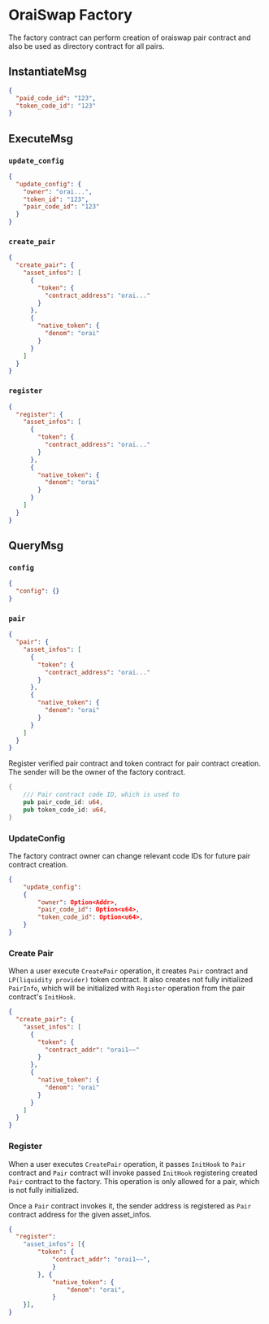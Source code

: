 # OraiSwap Factory

The factory contract can perform creation of oraiswap pair contract and also be used as directory contract for all pairs.

## InstantiateMsg

```json
{
  "paid_code_id": "123",
  "token_code_id": "123"
}
```

## ExecuteMsg

### `update_config`

```json
{
  "update_config": {
    "owner": "orai...",
    "token_id": "123",
    "pair_code_id": "123"
  }
}
```

### `create_pair`

```json
{
  "create_pair": {
    "asset_infos": [
      {
        "token": {
          "contract_address": "orai..."
        }
      },
      {
        "native_token": {
          "denom": "orai"
        }
      }
    ]
  }
}
```

### `register`

```json
{
  "register": {
    "asset_infos": [
      {
        "token": {
          "contract_address": "orai..."
        }
      },
      {
        "native_token": {
          "denom": "orai"
        }
      }
    ]
  }
}
```

## QueryMsg

### `config`

```json
{
  "config": {}
}
```

### `pair`

```json
{
  "pair": {
    "asset_infos": [
      {
        "token": {
          "contract_address": "orai..."
        }
      },
      {
        "native_token": {
          "denom": "orai"
        }
      }
    ]
  }
}
```

Register verified pair contract and token contract for pair contract creation. The sender will be the owner of the factory contract.

```rust
{
    /// Pair contract code ID, which is used to
    pub pair_code_id: u64,
    pub token_code_id: u64,
}
```

### UpdateConfig

The factory contract owner can change relevant code IDs for future pair contract creation.

```json
{
    "update_config":
    {
        "owner": Option<Addr>,
        "pair_code_id": Option<u64>,
        "token_code_id": Option<u64>,
    }
}
```

### Create Pair

When a user execute `CreatePair` operation, it creates `Pair` contract and `LP(liquidity provider)` token contract. It also creates not fully initialized `PairInfo`, which will be initialized with `Register` operation from the pair contract's `InitHook`.

```json
{
  "create_pair": {
    "asset_infos": [
      {
        "token": {
          "contract_addr": "orai1~~"
        }
      },
      {
        "native_token": {
          "denom": "orai"
        }
      }
    ]
  }
}
```

### Register

When a user executes `CreatePair` operation, it passes `InitHook` to `Pair` contract and `Pair` contract will invoke passed `InitHook` registering created `Pair` contract to the factory. This operation is only allowed for a pair, which is not fully initialized.

Once a `Pair` contract invokes it, the sender address is registered as `Pair` contract address for the given asset_infos.

```json
{
  "register":
    "asset_infos": [{
        "token": {
            "contract_addr": "orai1~~",
            }
        }, {
            "native_token": {
                "denom": "orai",
            }
    }],
}
```
